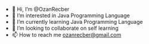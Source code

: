 - 👋 Hi, I’m @OzanRecber
- 👀 I’m interested in Java Programming Language
- 🌱 I’m currently learning Java Programming Language
- 💞️ I’m looking to collaborate on self learning
- 📫 How to reach me ozanrecber@gmail.com

<!---
OzanRecber/OzanRecber is a ✨ special ✨ repository because its `README.md` (this file) appears on your GitHub profile.
You can click the Preview link to take a look at your changes.
--->

